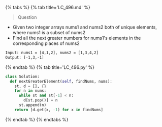 {% tabs %}
{% tab title='LC_496.md' %}

> Question

* Given two integer arrays nums1 and nums2 both of unique elements, where nums1 is a subset of nums2
* Find all the next greater numbers for nums1's elements in the corresponding places of nums2

```txt
Input: nums1 = [4,1,2], nums2 = [1,3,4,2]
Output: [-1,3,-1]
```

{% endtab %}
{% tab title='LC_496.py' %}

```py
class Solution:
  def nextGreaterElement(self, findNums, nums):
    st, d = [], {}
    for n in nums:
      while st and st[-1] < n:
        d[st.pop()] = n
      st.append(n)
    return [d.get(x, -1) for x in findNums]
```

{% endtab %}
{% endtabs %}
